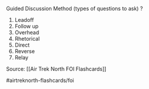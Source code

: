 Guided Discussion Method (types of questions to ask)
?
1. Leadoff
2. Follow up
3. Overhead
4. Rhetorical
5. Direct
6. Reverse
7. Relay

Source: [[Air Trek North FOI Flashcards]]

#airtreknorth-flashcards/foi